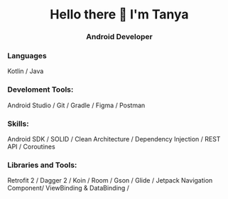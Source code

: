 <h1 align="center">Hello there 👋  I'm Tanya</h1>
<h3 align="center">Android Developer</h3>

<h3 align="left">Languages</h3>
<p align="left"> Kotlin / Java </p>

<h3 align="left">Develoment Tools:</h3>
<p align="left"> Android Studio / Git / Gradle / Figma / Postman </p>

<h3 align="left">Skills:</h3>
<p align="left"> Android SDK / SOLID / Clean Architecture / Dependency Injection / REST API / Coroutines </p>

<h3 align="left">Libraries and Tools:</h3>
<p align="left"> Retrofit 2 / Dagger 2 / Koin / Room / Gson / Glide / Jetpack Navigation Component/ ViewBinding & DataBinding / </p>


